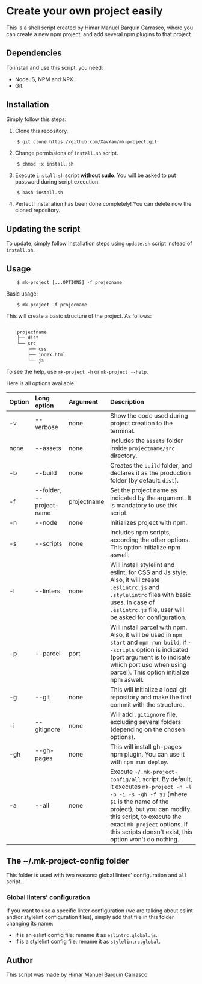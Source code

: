 # Create your own project easily

This is a shell script created by Himar Manuel Barquín Carrasco, where you can create a new npm project, and add several npm plugins to that project.

## Dependencies

To install and use this script, you need:

- NodeJS, NPM and NPX.
- Git.

## Installation

Simply follow this steps:

1. Clone this repository.

```shell
    $ git clone https://github.com/XavYan/mk-project.git
```

2. Change permissions of `install.sh` script.

```shell
    $ chmod +x install.sh
```

3. Execute `install.sh` script **without sudo**. You will be asked to put password during script execution.

```shell
    $ bash install.sh
```

4. Perfect! Installation has been done completely! You can delete now the cloned repository.

## Updating the script

To update, simply follow installation steps using `update.sh` script instead of `install.sh`.

## Usage

```shell
    $ mk-project [...OPTIONS] -f projecname
```

Basic usage:

```shell
    $ mk-project -f projecname
```

This will create a basic structure of the project. As follows:

```bash

    projectname
    ├── dist
    └── src
        ├── css
        ├── index.html
        └── js

```

To see the help, use `mk-project -h` or `mk-project --help`.

Here is all options available.

| Option | Long option              | Argument        | Description                                                                                                                                                    |
| :----- | :----------------------- | :-------------- | :------------------------------------------------------------------------------------------------------------------------------------------------------------- |
| -v     | --verbose                | none            | Show the code used during project creation to the terminal.                                                                                                    |
| none   | --assets                 | none            | Includes the `assets` folder inside `projectname/src` directory.                                                                                               |
| -b     | --build                  | none            | Creates the `build` folder, and declares it as the production folder (by default: `dist`).                                                                     |
| -f     | --folder, --project-name | projectname     | Set the project name as indicated by the argument. It is mandatory to use this script.                                                                         |
| -n     | --node                   | none            | Initializes project with npm.                                                                                                                                  |
| -s     | --scripts                | none            | Includes npm scripts, according the other options. This option initialize npm aswell.                                                                          |
| -l     | --linters                | none            | Will install stylelint and eslint, for CSS and Js style. Also, it will create `.eslintrc.js` and `.stylelintrc` files with basic uses. In case of `.eslintrc.js` file, user will be asked for configuration. |
| -p     | --parcel                 | port            | Will install parcel with npm. Also, it will be used in `npm start` and `npm run build`, if `--scripts` option is indicated (port argument is to indicate which port uso when using parcel). This option initialize npm aswell. |
| -g     | --git                    | none            | This will initialize a local git repository and make the first commit with the structure.                                                                      |
| -i     | --gitignore              | none            | Will add `.gitignore` file, excluding several folders (depending on the chosen options).                                                                       |
| -gh    | --gh-pages               | none            | This will install gh-pages npm plugin. You can use it with `npm run deploy`.                                                                                   |
| -a     | --all                    | none            | Execute `~/.mk-project-config/all` script. By default, it executes `mk-project -n -l -p -i -s -gh -f $1` (where `$1` is the name of the project), but you can modify this script, to execute the exact `mk-project` options. If this scripts doesn't exist, this option won't do nothing. |

## The ~/.mk-project-config folder

This folder is used with two reasons: global linters' configuration and `all` script.

### Global linters' configuration

If you want to use a specific linter configuration (we are talking about eslint and/or stylelint configuration files), simply add that file in this folder changing its name:

- If is an eslint config file: rename it as `eslintrc.global.js`.
- If is a stylelint config file: rename it as `stylelintrc.global`.

## Author

This script was made by [Himar Manuel Barquín Carrasco](https://www.linkedin.com/in/hbarquin/).
